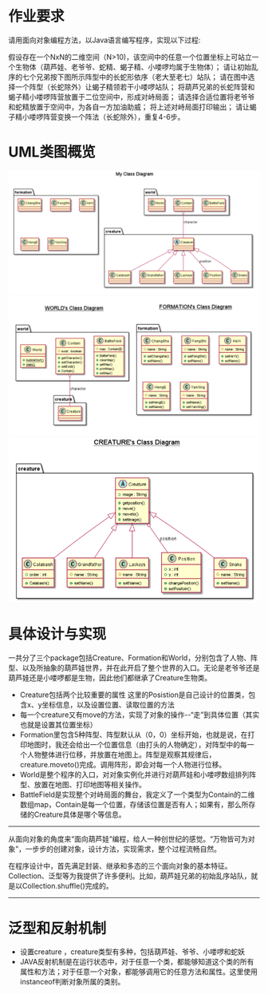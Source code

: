 # 作业要求
请用面向对象编程方法，以Java语言编写程序，实现以下过程:

假设存在一个NxN的二维空间（N>10)，该空间中的任意一个位置坐标上可站立一个生物体（葫芦娃、老爷爷、蛇精、蝎子精、小喽啰均属于生物体）；
请让初始乱序的七个兄弟按下图所示阵型中的长蛇形依序（老大至老七）站队；
请在图中选择一个阵型（长蛇除外）让蝎子精领若干小喽啰站队；
将葫芦兄弟的长蛇阵营和蝎子精小喽啰阵营放置于二位空间中，形成对峙局面；
请选择合适位置将老爷爷和蛇精放置于空间中，为各自一方加油助威；
将上述对峙局面打印输出；
请让蝎子精小喽啰阵营变换一个阵法（长蛇除外），重复4-6步。
# UML类图概览
![image](https://raw.githubusercontent.com/vivid555/img-folder/master/Uml1.png)
![image](https://raw.githubusercontent.com/vivid555/img-folder/master/UML2.png)
![image](https://raw.githubusercontent.com/vivid555/img-folder/master/UML3.png)
# 具体设计与实现
一共分了三个package包括Creature、Formation和World，分别包含了人物、阵型、以及所抽象的葫芦娃世界，并在此开启了整个世界的入口。无论是老爷爷还是葫芦娃还是小喽啰都是生物，因此他们都继承了Creature生物类。
- Creature包括两个比较重要的属性
 这里的Posistion是自己设计的位置类，包含x、y坐标信息，以及设置位置、读取位置的方法
- 每一个creature又有move的方法，实现了对象的操作--“走”到具体位置（其实也就是设置其位置坐标）
- Formation里包含5种阵型、阵型默认从（0，0）坐标开始，也就是说，在打印地图时，我还会给出一个位置信息（由打头的人物确定），对阵型中的每一个人物整体进行位移，并放置在地图上。阵型是观察其规律后，creature.moveto()完成。调用阵形，即会对每一个人物进行位移。
- World是整个程序的入口，对对象实例化并进行对葫芦娃和小喽啰数组排列阵型、放置在地图、打印地图等相关操作。
- BattleField是实现整个对峙局面的舞台，我定义了一个类型为Contain的二维数组map，Contain是每一个位置，存储该位置是否有人；如果有，那么所存储的Creature具体是哪个等信息。


---
从面向对象的角度来“面向葫芦娃”编程，给人一种创世纪的感觉。“万物皆可为对象”，一步步的创建对象，设计方法，实现需求，整个过程流畅自然。

在程序设计中，首先满足封装、继承和多态的三个面向对象的基本特征。Collection、泛型等为我提供了许多便利。比如，葫芦娃兄弟的初始乱序站队，就是以Collection.shuffle()完成的。

---
# 泛型和反射机制
- 设置creature <T> ，creature类型有多种，包括葫芦娃、爷爷、小喽啰和蛇妖
- JAVA反射机制是在运行状态中，对于任意一个类，都能够知道这个类的所有属性和方法；对于任意一个对象，都能够调用它的任意方法和属性。这里使用instanceof判断对象所属的类别。


